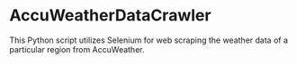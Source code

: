# AccuWeatherDataCrawler
This Python script utilizes Selenium for web scraping the weather data of a particular region from AccuWeather.
